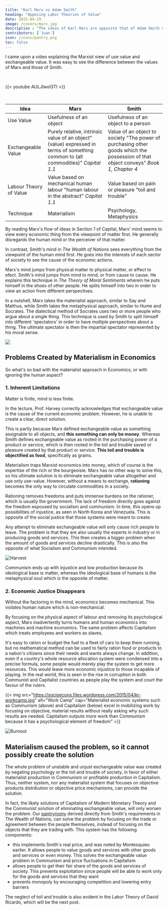 ```yaml
---
title: "Karl Marx vs Adam Smith"
heading: "Opposing Labor Theories of Value"
date: 2015-04-29
image: /covers/marx.jpg
description : "The ideas of Karl Marx are opposite that of Adam Smith despite both aiming for the good of society"
contributors: ['Juan']
icon: /icons/pantry.png
toc: false
---
```


I came upon a video explaining the Marxist view of use value and exchangeable value. It was easy to see the difference between the values of Marx and those of Smith.

<br>

{{< youtube AULJlwoI3TI >}}

<br>

Idea | Marx | Smith
--- | --- | ---
Use Value | Usefulness of an object | Usefulness of an object to a person
Exchangeable Value | Purely relative, intrinsic value of an object"(value) expressed in terms of something common to (all commodities)" <cite>Capital 1.1</cite> | Value of an object to society "The power of purchasing other goods which the possession of that object conveys" <cite>Book 1, Chapter 4</cite>
Labour Theory of Value | Value based on mechanical human labour "human labour in the abstract" <cite>Capital 1.1</cite> | Value based on pain or pleasure "toil and trouble"
Technique | Materialism | Psychology, Metaphysics




By reading Marx's flow of ideas in Section 1 of Capital, Marx' mind seems to view every economic thing from the viewpoint of matter first. He generally disregards the human mind or the perceiver of that matter. 

In contrast, Smith's mind in *The Wealth of Nations* sees everything from the viewpoint of the human mind first. He goes into the interests of each sector of society to see the cause of the economic actions.

Marx's mind jumps from physical matter to physical matter, or effect to efect. Smith's mind jumps from mind to mind, or from cause to cause. He explains this technique in *The Theory of Moral Sentiments* wherein he puts himself in the shoes of other people. He splits himself into two in order to view an action from different perspectives. 

In a nutshell, Marx takes the materialist approach, similar to Say and Malthus, while Smith takes the metaphysical approach, similar to Hume and Socrates. The dialectical method of Socrates uses two or more people who argue about a single thing. This technique is used by Smith to split himself into different 'spectators' in order to have mutliple perspectives about a thing. The ultimate spectator is then the impartial spectator represented by his moral sense. 


![](https://sorasystem.sirv.com/graphics/perspective.png)


<!-- The dialectics of Socrates, Smith, Kant, and Eastern philosophy are different from that of Hegel and Marx -->

## Problems Created by Materialism in Economics

So what's so bad with the materialist approach in Economics, or with ignoring the human aspect?



### 1. Inherent Limitations

Matter is finite, mind is less finite.

In the lecture, Prof. Harvey correctly acknowledges that exchangeable value is the cause of the current economic problem. However, he is unable to create a clear, direct solution. 

This is partly because Marx defined exchangeable value as something assignable to all objects, and **this something can only be money**. Whereas Smith defines exchangeable value as rooted in the purchasing power of a product or service, which is then rooted in the toil and trouble saved or pleasure created by that product or service. **This toil and trouble is objectified as food**, specifically as grains. 

Materialism traps Marxist economics into money, which of course is the expertise of the rich or the bourgeoisie. Marx has no other way to solve this, so his ultimate solution is to eliminate exchangeable value altogether and use only use-value. However, without a means to exchange, **rationing** becomes the only way to circulate commodities in a society.

Rationing removes freedoms and puts immense burdens on the rationer, which is usually the government. The lack of freedom directly goes against the freedom espoused by socialism and communism. In time, this opens up possibilities of injustice, as seen in North Korea and Venezuela. This is opposite of the social justice that those systems were meant to create. 

Any attempt to eliminate exchangeable value will only cause rich people to leave. The problem is that they are also usually the experts in industry or in producing goods and services. This then creates a bigger problem when the amount of goods and services decline drastically. This is also the opposite of what Socialism and Communism intended.

![Harvest](https://sorasystem.sirv.com/graphics/communistharvest.jpg)


Communism ends up with injustice and low production because its ideological base is matter, whereas the ideological base of humans is the metaphysical soul which is the opposite of matter. 


### 2. Economic Justice Disappears

Without the factoring in the mind, economics becomes mechanical. This violates human nature which is non-mechanical. 

By focusing on the physical aspect of labour and removing its psychological aspect, Marx inadvertently turns humans and human economics into machines and machine economics. The same problem affects Capitalism which treats employees and workers as slaves.<!--   the human aspects are removed and only money is made important. -->

It's easy to ration or budget the fuel to a fleet of cars to keep them running, but no mathematical method can be used to fairly ration food or products to a nation's citizens since their needs and wants always change. In addition, even if a country's whole resource allocation system were condensed into a precise formula, some people would merely play the system to get more resources. This would leave more economic injustice to those incapable of playing. In the real world, this is seen in the rise in corruption in both Communist and Capitalist countries as people play the system and court the favour of the rulers.


{{< img src="https://socioecons.files.wordpress.com/2015/04/kr-workcamp.jpg" alt="Work Camp" cap="Materialist economic systems such as Communism (above) and Capitalism (below) excel in mobilizing work by focusing on objective, material results without really asking why such results are needed. Capitalism outputs more work than Communism because it has a psychological element of freedom" >}}

![Burnout](https://socioecons.files.wordpress.com/2015/04/job-burnout.jpg)


## Materialism caused the problem, so it cannot possibly create the solution

The whole problem of unstable and unjust exchangeable value was created by negating psychology or the toil and trouble of society, in favor of either materialist production in Communism or profitable production in Capitalism. Thus, neither system, nor any materialist system that focuses on objective products distribution or objective price mechanisms, can provide the solution.

In fact, the likely solutions of Capitalism of Modern Monetary Theory and the Communist solution of eliminating exchangeable value, will only worsen the problem. Our [pantrynomy](/pantrynomics) derived directly from Smith's requirements in The Wealth of Nations, can solve the problem by focusing on the trade or agreement between the people themselves, instead of focusing on the objects that they are trading with. This system has the following components:

- this implements Smith's real price, and was noted by Montesquieu earlier. It allows people to value goods and services with other goods and services or even money. This solves the exchangeable value problem in Communism and price fluctuations in Capitalism
- allows people to get their fair share of the goods and services of society. This prevents exploitation since people will be able to work only for the goods and services that they want
- prevents monopoly by encouraging competition and lowering entry barriers


The neglect of toil and trouble is also evident in the Labor Theory of David Ricardo, which will be the next post.
